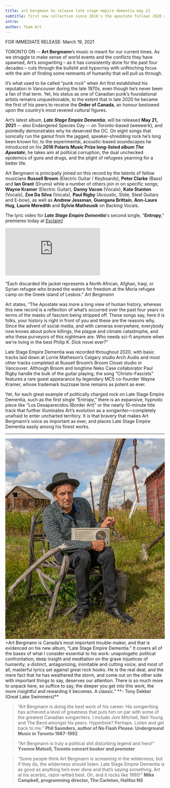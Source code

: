 ```yaml
---
title: art bergmann to release late stage empire dementia may 21
subtitle: first new collection since 2016's the apostate follows 2020 appointment to the order of canada
intro:
author: Team Art
---
```

FOR IMMEDIATE RELEASE: March 19, 2021

TORONTO ON -- **Art Bergmann**’s music is meant for our current times. As we struggle to make sense of world events and the conflicts they have spawned, Art’s songwriting – as it has consistently done for the past four decades – cuts through the bullshit and hypocrisy with unflinching focus with the aim of finding some remnants of humanity that will pull us through.

It’s what used to be called “punk rock” when Art first established his reputation in Vancouver during the late 1970s, even though he’s never been a fan of that term. Yet, his status as one of Canadian punk’s foundational artists remains unquestionable, to the extent that in late 2020 he became the first of his peers to receive the **Order of Canada**, an honour bestowed upon the country’s most revered cultural figures.

Art’s latest album, ***Late Stage Empire Dementia***, will be released **May 21, 2021** -- also Endangered Species Day -- on Toronto-based (weewerk), and pointedly demonstrates why he deserved the OC. On eight songs that sonically run the gamut from the jagged, speaker-shredding rock he’s long been known for, to the experimental, acoustic-based soundscapes he introduced on his **2016 Polaris Music Prize long-listed album *The Apostate***, he takes aim at political corruption, the dual unchecked epidemics of guns and drugs, and the plight of refugees yearning for a better life.
<!--more-->
Art Bergmann is principally joined on this record by the talents of fellow musicians **Russell Broom** (Electric Guitar / Keyboards), **Peter Clarke** (Bass) and **Ian Grant** (Drums) while a number of others join in on specific songs; **Wayne Kramer** (Electric Guitar), **Danny Vacon** (Vocals), **Kate Stanton** (Vocals), **Zoe Da Silva** (Vocals), **Paul Rigby** (Acoustic, Slide, Steel Guitars and E-bow), as well as **Andrew Jessman**, **Guergana Brittain**, **Ann-Laure Hug**, **Laurie Meredith** and **Sylvie Matheusik** on Backing Vocals.

The lyric video for ***Late Stage Empire Dementia***'s second single, "**Entropy**," premieres today at [Exclaim!](https://exclaim.ca/music/article/art_bergmann_shares_new_song_entropy_details_new_album)

<div>
    <div class="video-container">
        <iframe src="https://www.youtube.com/embed/LmIG2Mk9O6Y" frameborder="0" allowfullscreen></iframe>
    </div>
    <p class="medium">"Each discarded life jacket represents a North African, Afghan, Iraqi, or Syrian refugee who braved the waters for freedom at the Moria refugee camp on the Greek island of Lesbos." <i>Art Bergmann</i></p>
</div>

Art states, “The Apostate was more a long view of human history, whereas this new record is a reflection of what’s occurred over the past four years in terms of the masks of fascism being stripped off. These songs say, here it is folks, your history is right in front of you and these are the reasons why. Since the advent of social media, and with cameras everywhere, everybody now knows about police killings, the plague and climate catastrophe, and who these purveyors of this nightmare are. Who needs sci-fi anymore when we're living in the best Philip K. Dick novel ever?”

Late Stage Empire Dementia was recorded throughout 2020, with basic tracks laid down at Lorrie Matheson’s Calgary studio Arch Audio and most other tracks completed at Russell Broom’s Broom Closet studio in Vancouver. Although Broom and longtime Neko Case collaborator Paul Rigby handle the bulk of the guitar playing, the song “Christo-Fascists” features a rare guest appearance by legendary MC5 co-founder Wayne Kramer, whose trademark buzzsaw tone remains as potent as ever.

Yet, for each great example of politically charged rock on Late Stage Empire Dementia, such as the first single “Entropy,” there is an expansive, hypnotic piece like “Los Desaparecidos (Border Art)” or the nearly 10-minute title track that further illuminates Art’s evolution as a songwriter—completely unafraid to enter uncharted territory. It is that bravery that makes Art Bergmann’s voice as important as ever, and places Late Stage Empire Dementia easily among his finest works.

---
<img src="/updates/images/2021-03-19-art-bergmann-to-release-late-stage-empire-dementia-may-21.jpg" alt="Art Bergmann - photo credit: David Kotsibie" title="Art Bergmann - photo credit: David Kotsibie">
>Art Bergmann is Canada’s most important trouble-maker, and that is evidenced on his new album, “Late Stage Empire Dementia.” It covers all of the bases of what I consider essential to his work: unapologetic political confrontation; deep insight and meditation on the grave injustices of humanity; a distinct, antagonizing, inimitable and cutting voice; and most of all, masterful lyrics set against great rock hooks. He is the real deal, and the mere fact that he has weathered the storm, and come out on the other side with important things to say, deserves our attention. There is so much more to unpack here, so suffice to say, the deeper you get into this work, the more insightful and rewarding it becomes. A classic.” **- Tony Dekker (Great Lake Swimmers)**

>“Art Bergmann is doing the best work of his career. His songwriting has achieved a level of greatness that puts him on par with some of the greatest Canadian songwriters. I include Joni Mitchell, Neil Young and The Band amongst his peers. Hyperbole? Perhaps. Listen and get back to me.”
**Phil Saunders, author of No Flash Please: Underground Music in Toronto 1987-1992**

>"Art Bergmann is truly a political shit disturbing legend and hero!”
**Yvonne Matsell, Toronto concert booker and promoter**

>“Some people think Art Bergmann is screaming in the wilderness, but if they do, the wilderness should listen. Late Stage Empire Dementia is as good as anything he’s ever done and that’s saying something. Art at his acerbic, razor-witted best. Oh, and it rocks like 1995!”
**Mike Campbell, programming director, The Carleton, Halifax NS**
